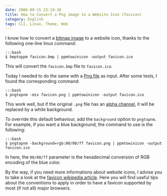 ```yaml
---
date: 2006-09-15 23:19:36
title: How to Convert a Png image to a Website Icon (favicon)
category: English
tags: CLI, Linux, Theme, Web
---
```


I know how to convert a [bitmap image](http://en.wikipedia.org/wiki/Windows_bitmap) to a website icon, thanks to the following one-line linux command:

    :::bash
    $ bmptoppm favicon.bmp | ppmtowinicon -output favicon.ico

This will convert the `favicon.bmp` file to `favicon.ico`.

Today I needed to do the same with a [Png file](http://en.wikipedia.org/wiki/Png) as input. After some tests, I found the corresponding command:

    :::bash
    $ pngtopnm -mix favicon.png | ppmtowinicon -output favicon.ico

This work well, but if the original `.png` file has an [alpha channel](http://en.wikipedia.org/wiki/Alpha_channel), it will be replaced by a white background.

To override this default behaviour, add the `background` option to `pngtopnm`. For example, if you want a blue background, the command to use is the following:

    :::bash
    $ pngtopnm -background=rgb:00/00/ff favicon.png | ppmtowinicon -output favicon.ico

In here, the `00/00/ff` parameter is the hexadecimal conversion of RGB encoding of the blue color.

By the way, if you need more informations about website icons, I advise you to take a look at the [favicon wikipedia article](http://en.wikipedia.org/wiki/Favicon). Here you will find useful tips about the conventions to apply in order to have a favicon supported by most (if not all) major browsers.
